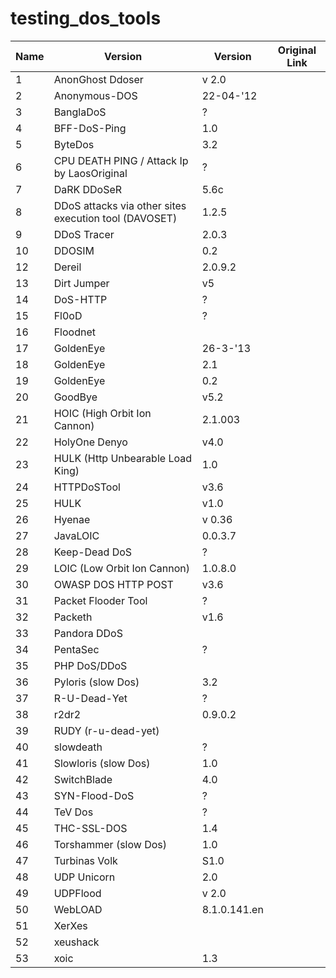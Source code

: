 # testing_dos_tools

| Name | Version                                               | Version      | Original Link |
|------|-------------------------------------------------------|--------------|---|
| 1    | AnonGhost Ddoser                                      | v 2.0        |   |
| 2    | Anonymous-DOS                                         | 22-04-'12    |   |
| 3    | BanglaDoS                                             | ?            |   |
| 4    | BFF-DoS-Ping                                          | 1.0          |   |
| 5    | ByteDos                                               | 3.2          |   |
| 6    | CPU DEATH PING / Attack Ip by LaosOriginal            | ?            |   |
| 7    | DaRK DDoSeR                                           | 5.6c         |   |
| 8    | DDoS attacks via other sites execution tool (DAVOSET) | 1.2.5        |   |
| 9    | DDoS Tracer                                           | 2.0.3        |   |
| 10   | DDOSIM                                                | 0.2          |   |
| 12   | Dereil                                                | 2.0.9.2      |   |
| 13   | Dirt Jumper                                           | v5           |   |
| 14   | DoS-HTTP                                              | ?            |   |
| 15   | Fl0oD                                                 | ?            |   |
| 16   | Floodnet                                              |              |   |
| 17   | GoldenEye                                             | 26-3-'13     |   |
| 18   | GoldenEye                                             | 2.1          |   |
| 19   | GoldenEye                                             | 0.2          |   |
| 20   | GoodBye                                               | v5.2         |   |
| 21   | HOIC (High Orbit Ion Cannon)                          | 2.1.003      |   |
| 22   | HolyOne Denyo                                         | v4.0         |   |
| 23   | HULK (Http Unbearable Load King)                      | 1.0          |   |
| 24   | HTTPDoSTool                                           | v3.6         |   |
| 25   | HULK                                                  | v1.0         |   |
| 26   | Hyenae                                                | v 0.36       |   |
| 27   | JavaLOIC                                              | 0.0.3.7      |   |
| 28   | Keep-Dead DoS                                         | ?            |   |
| 29   | LOIC (Low Orbit Ion Cannon)                           | 1.0.8.0      |   |
| 30   | OWASP DOS HTTP POST                                   | v3.6         |   |
| 31   | Packet Flooder Tool                                   | ?            |   |
| 32   | Packeth                                               | v1.6         |   |
| 33   | Pandora DDoS                                          |              |   |
| 34   | PentaSec                                              | ?            |   |
| 35   | PHP DoS/DDoS                                          |              |   |
| 36   | Pyloris (slow Dos)                                    | 3.2          |   |
| 37   | R-U-Dead-Yet                                          | ?            |   |
| 38   | r2dr2                                                 | 0.9.0.2      |   |
| 39   | RUDY (r-u-dead-yet)                                   |              |   |
| 40   | slowdeath                                             | ?            |   |
| 41   | Slowloris (slow Dos)                                  | 1.0          |   |
| 42   | SwitchBlade                                           | 4.0          |   |
| 43   | SYN-Flood-DoS                                         | ?            |   |
| 44   | TeV Dos                                               | ?            |   |
| 45   | THC-SSL-DOS                                           | 1.4          |   |
| 46   | Torshammer (slow Dos)                                 | 1.0          |   |
| 47   | Turbinas Volk                                         | S1.0         |   |
| 48   | UDP Unicorn                                           | 2.0          |   |
| 49   | UDPFlood                                              | v 2.0        |   |
| 50   | WebLOAD                                               | 8.1.0.141.en |   |
| 51   | XerXes                                                |              |   |
| 52   | xeushack                                              |              |   |
| 53   | xoic                                                  | 1.3          |   |
